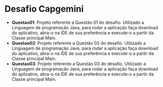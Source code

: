 # Desafio Capgemini

* **Questao01**: Projeto referente a Questão 01 do desafio. Utilizado a Linguagem de programação Java, para rodar a aplicação faça download do aplicativo, abra-o na IDE de sua preferência e execute-o a partir da Classe principal Main.
* **Questao02**: Projeto referente a Questão 02 do desafio. Utilizado a Linguagem de programação Java, para rodar a aplicação faça download do aplicativo, abra-o na IDE de sua preferência e execute-o a partir da Classe principal Main.
* **Questao03**: Projeto referente a Questão 03 do desafio. Utilizado a Linguagem de programação Java, para rodar a aplicação faça download do aplicativo, abra-o na IDE de sua preferência e execute-o a partir da Classe principal Main.
